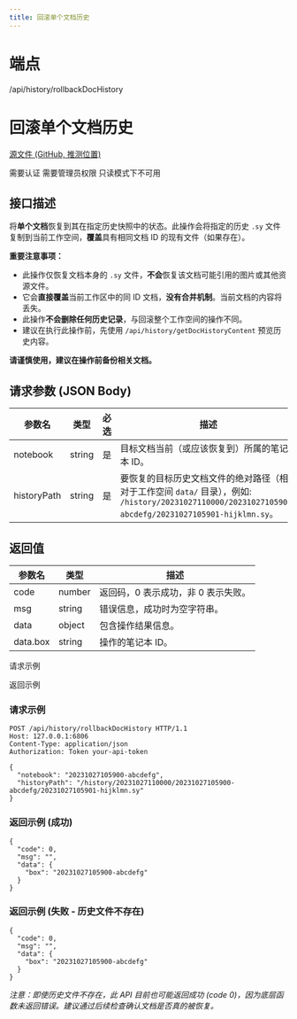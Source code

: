 ```yaml
---
title: 回滚单个文档历史
---
```

# 端点

/api/history/rollbackDocHistory

# 回滚单个文档历史

[源文件 (GitHub, 推测位置)](https://github.com/siyuan-note/siyuan/blob/master/kernel/model/history.go#L228 "查看源文件 (推测)")

需要认证 需要管理员权限 只读模式下不可用

## 接口描述

将**单个文档**恢复到其在指定历史快照中的状态。此操作会将指定的历史 `.sy` 文件复制到当前工作空间，**覆盖**具有相同文档 ID 的现有文件（如果存在）。

**重要注意事项：**

-   此操作仅恢复文档本身的 `.sy` 文件，**不会**恢复该文档可能引用的图片或其他资源文件。
-   它会**直接覆盖**当前工作区中的同 ID 文档，**没有合并机制**。当前文档的内容将丢失。
-   此操作**不会删除任何历史记录**，与回滚整个工作空间的操作不同。
-   建议在执行此操作前，先使用 `/api/history/getDocHistoryContent` 预览历史内容。

**请谨慎使用，建议在操作前备份相关文档。**

## 请求参数 (JSON Body)

| 参数名 | 类型 | 必选 | 描述 |
| --- | --- | --- | --- |
| notebook | string | 是 | 目标文档当前（或应该恢复到）所属的笔记本 ID。 |
| historyPath | string | 是 | 要恢复的目标历史文档文件的绝对路径（相对于工作空间 `data/` 目录），例如: `/history/20231027110000/20231027105900-abcdefg/20231027105901-hijklmn.sy`。 |

## 返回值

| 参数名 | 类型 | 描述 |
| --- | --- | --- |
| code | number | 返回码，0 表示成功，非 0 表示失败。 |
| msg | string | 错误信息，成功时为空字符串。 |
| data | object | 包含操作结果信息。 |
| data.box | string | 操作的笔记本 ID。 |

请求示例

返回示例

### 请求示例

```
POST /api/history/rollbackDocHistory HTTP/1.1
Host: 127.0.0.1:6806
Content-Type: application/json
Authorization: Token your-api-token

{
  "notebook": "20231027105900-abcdefg",
  "historyPath": "/history/20231027110000/20231027105900-abcdefg/20231027105901-hijklmn.sy"
}
```

### 返回示例 (成功)

```
{
  "code": 0,
  "msg": "",
  "data": {
    "box": "20231027105900-abcdefg"
  }
}
```

### 返回示例 (失败 - 历史文件不存在)

```
{
  "code": 0,  
  "msg": "", 
  "data": {
    "box": "20231027105900-abcdefg"
  }
} 
```

_注意：即使历史文件不存在，此 API 目前也可能返回成功 (code 0)，因为底层函数未返回错误。建议通过后续检查确认文档是否真的被恢复。_

